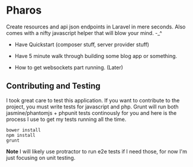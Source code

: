 Pharos
=======

Create resources and api json endpoints in Laravel in mere seconds. Also comes with a nifty javascript helper that will blow your mind. -_^


- Have Quickstart (composer stuff, server provider stuff)

- Have 5 minute walk through building some blog app or something.

- How to get websockets part running. (Later)


## Contributing and Testing

I took great care to test this application. If you want to contribute to the project, you must write tests for javascript and php. Grunt will run both jasmine/phantomjs + phpunit tests continously for you and here is the process I use to get my tests running all the time.

```
bower install
npm install
grunt
```

**Note** I will likely use protractor to run e2e tests if I need those, for now I'm just focusing on unit testing.
